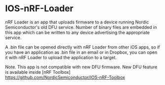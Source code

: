 # IOS-nRF-Loader
nRF Loader is an app that uploads firmware to a device running Nordic Semiconductor's old DFU service. Number of binary files are embedded in this app which can be written to any device advertising the appropriate service.

A .bin file can be opened directly with nRF Loader from other iOS apps, so if you have an application as .bin file in an email or in Dropbox, you can open it with nRF Loader to upload the application to a target.

Note. This app is not compatible with new DFU firmware. New DFU feature is available inside [nRF Toolbox] https://github.com/NordicSemiconductor/IOS-nRF-Toolbox 
